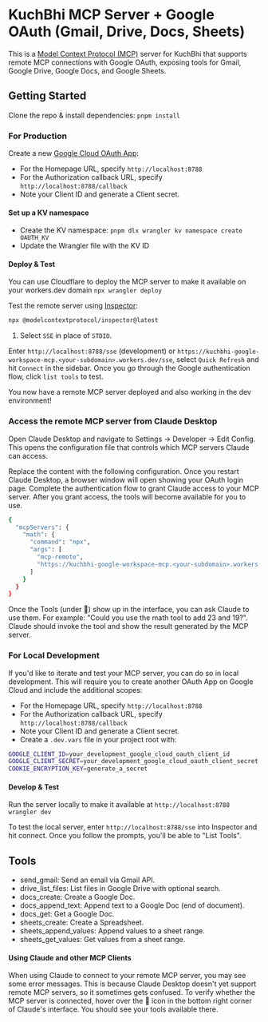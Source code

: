 # KuchBhi MCP Server + Google OAuth (Gmail, Drive, Docs, Sheets)

This is a [Model Context Protocol (MCP)](https://modelcontextprotocol.io/introduction) server for KuchBhi that supports remote MCP connections with Google OAuth, exposing tools for Gmail, Google Drive, Google Docs, and Google Sheets.

## Getting Started

Clone the repo & install dependencies: `pnpm install`

### For Production

Create a new [Google Cloud OAuth App](https://cloud.google.com/iam/docs/workforce-manage-oauth-app):

- For the Homepage URL, specify `http://localhost:8788`
- For the Authorization callback URL, specify `http://localhost:8788/callback`
- Note your Client ID and generate a Client secret.

#### Set up a KV namespace

- Create the KV namespace: `pnpm dlx wrangler kv namespace create OAUTH_KV`
- Update the Wrangler file with the KV ID

#### Deploy & Test

You can use Cloudflare to deploy the MCP server to make it available on your workers.dev domain
`npx wrangler deploy`

Test the remote server using [Inspector](https://modelcontextprotocol.io/docs/tools/inspector):

```bash
npx @modelcontextprotocol/inspector@latest
```

1. Select `SSE` in place of `STDIO`.

Enter `http://localhost:8788/sse` (development) or `https://kuchbhi-google-workspace-mcp.<your-subdomain>.workers.dev/sse`, select `Quick Refresh` and hit `Connect` in the sidebar. Once you go through the Google authentication flow, click `list tools` to test.

You now have a remote MCP server deployed and also working in the dev environment!

### Access the remote MCP server from Claude Desktop

Open Claude Desktop and navigate to Settings -> Developer -> Edit Config. This opens the configuration file that controls which MCP servers Claude can access.

Replace the content with the following configuration. Once you restart Claude Desktop, a browser window will open showing your OAuth login page. Complete the authentication flow to grant Claude access to your MCP server. After you grant access, the tools will become available for you to use.

```bash
{
  "mcpServers": {
    "math": {
      "command": "npx",
      "args": [
        "mcp-remote",
        "https://kuchbhi-google-workspace-mcp.<your-subdomain>.workers.dev/sse"
      ]
    }
  }
}
```

Once the Tools (under 🔨) show up in the interface, you can ask Claude to use them. For example: "Could you use the math tool to add 23 and 19?". Claude should invoke the tool and show the result generated by the MCP server.

### For Local Development

If you'd like to iterate and test your MCP server, you can do so in local development. This will require you to create another OAuth App on Google Cloud and include the additional scopes:

- For the Homepage URL, specify `http://localhost:8788`
- For the Authorization callback URL, specify `http://localhost:8788/callback`
- Note your Client ID and generate a Client secret.
- Create a `.dev.vars` file in your project root with:

```bash
GOOGLE_CLIENT_ID=your_development_google_cloud_oauth_client_id
GOOGLE_CLIENT_SECRET=your_development_google_cloud_oauth_client_secret
COOKIE_ENCRYPTION_KEY=generate_a_secret
```

#### Develop & Test

Run the server locally to make it available at `http://localhost:8788`
`wrangler dev`

To test the local server, enter `http://localhost:8788/sse` into Inspector and hit connect. Once you follow the prompts, you'll be able to "List Tools".

## Tools

- send_gmail: Send an email via Gmail API.
- drive_list_files: List files in Google Drive with optional search.
- docs_create: Create a Google Doc.
- docs_append_text: Append text to a Google Doc (end of document).
- docs_get: Get a Google Doc.
- sheets_create: Create a Spreadsheet.
- sheets_append_values: Append values to a sheet range.
- sheets_get_values: Get values from a sheet range.

#### Using Claude and other MCP Clients

When using Claude to connect to your remote MCP server, you may see some error messages. This is because Claude Desktop doesn't yet support remote MCP servers, so it sometimes gets confused. To verify whether the MCP server is connected, hover over the 🔨 icon in the bottom right corner of Claude's interface. You should see your tools available there.
